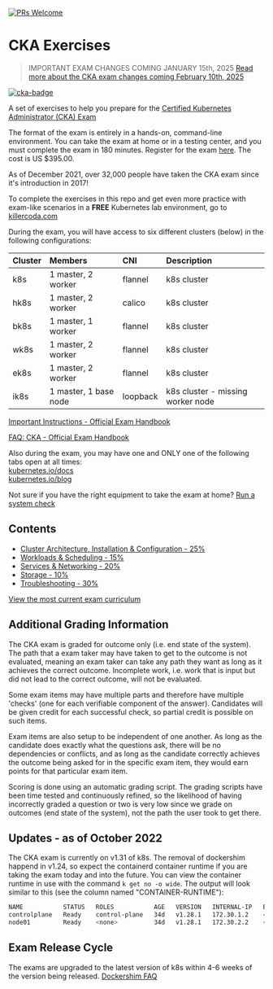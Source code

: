 [![PRs Welcome](https://img.shields.io/badge/PRs-welcome-brightgreen.svg?style=flat-square)](http://makeapullrequest.com)

# CKA Exercises

> IMPORTANT EXAM CHANGES COMING JANUARY 15th, 2025
[Read more about the CKA exam changes coming February 10th, 2025](cka-changes-2024/README.md)

[![cka-badge](https://training.linuxfoundation.org/wp-content/uploads/2019/03/logo_cka_whitetext-300x293.png)](https://training.linuxfoundation.org/certification/certified-kubernetes-administrator-cka/)

A set of exercises to help you prepare for the [Certified Kubernetes Administrator (CKA) Exam](https://www.cncf.io/certification/cka/)

The format of the exam is entirely in a hands-on, command-line environment. You can take the exam at home or in a testing center, and you must complete the exam in 180 minutes. Register for the exam [here](https://training.linuxfoundation.org/certification/certified-kubernetes-administrator-cka/). The cost is US $395.00.

As of December 2021, over 32,000 people have taken the CKA exam since it's introduction in 2017!

To complete the exercises in this repo and get even more practice with exam-like scenarios in a **FREE** Kubernetes lab environment, go to [killercoda.com](https://killercoda.com/chadmcrowell)

During the exam, you will have access to six different clusters (below) in the following configurations:

| Cluster | Members                | CNI      | Description                        |
| :------ | :--------------------- | :------- | :--------------------------------- |
| k8s     | 1 master\, 2 worker    | flannel  | k8s cluster                        |
| hk8s    | 1 master\, 2 worker    | calico   | k8s cluster                        |
| bk8s    | 1 master\, 1 worker    | flannel  | k8s cluster                        |
| wk8s    | 1 master\, 2 worker    | flannel  | k8s cluster                        |
| ek8s    | 1 master\, 2 worker    | flannel  | k8s cluster                        |
| ik8s    | 1 master\, 1 base node | loopback | k8s cluster \- missing worker node |

[Important Instructions - Official Exam Handbook](https://docs.linuxfoundation.org/tc-docs/certification/tips-cka-and-ckad#cka-and-ckad-environment)

[FAQ: CKA - Official Exam Handbook](https://docs.linuxfoundation.org/tc-docs/certification/faq-cka-ckad-cks)

Also during the exam, you may have one and ONLY one of the following tabs open at all times:  
[kubernetes.io/docs](https://kubernetes.io/docs/home/)  
[kubernetes.io/blog](https://kubernetes.io/blog/)

Not sure if you have the right equipment to take the exam at home? [Run a system check](https://www.examslocal.com/ScheduleExam/Home/CompatibilityCheck)

## Contents

- [Cluster Architecture, Installation & Configuration - 25%](cluster-architecture.md)
- [Workloads & Scheduling - 15%](scheduling.md)
- [Services & Networking - 20%](networking.md)
- [Storage - 10%](storage.md)
- [Troubleshooting - 30%](troubleshooting.md)

[View the most current exam curriculum](https://github.com/cncf/curriculum)

## Additional Grading Information

The CKA exam is graded for outcome only (i.e. end state of the system). The path that a exam taker may have taken to get to the outcome is not evaluated, meaning an exam taker can take any path they want as long as it achieves the correct outcome. Incomplete work, i.e. work that is input but did not lead to the correct outcome, will not be evaluated.

Some exam items may have multiple parts and therefore have multiple 'checks' (one for each verifiable component of the answer). Candidates will be given credit for each successful check, so partial credit is possible on such items.

Exam items are also setup to be independent of one another.  As long as the candidate does exactly what the questions ask, there will be no dependencies or conflicts, and as long as the candidate correctly achieves the outcome being asked for in the specific exam item, they would earn points for that particular exam item.

Scoring is done using an automatic grading script. The grading scripts have been time tested and continuously refined, so the likelihood of having incorrectly graded a question or two is very low since we grade on outcomes (end state of the system), not the path the user took to get there.

## Updates - as of October 2022

The CKA exam is currently on v1.31 of k8s. The removal of dockershim happend in v1.24, so expect the containerd container runtime if you are taking the exam today and into the future. You can view the container runtime in use with the command `k get no -o wide`. The output will look similar to this (see the column named "CONTAINER-RUNTIME"):
```bash
NAME           STATUS   ROLES           AGE   VERSION   INTERNAL-IP   EXTERNAL-IP   OS-IMAGE             KERNEL-VERSION      CONTAINER-RUNTIME
controlplane   Ready    control-plane   34d   v1.28.1   172.30.1.2    <none>        Ubuntu 20.04.5 LTS   5.4.0-131-generic   containerd://1.6.12
node01         Ready    <none>          34d   v1.28.1   172.30.2.2    <none>        Ubuntu 20.04.5 LTS   5.4.0-131-generic   containerd://1.6.12
```


## Exam Release Cycle
The exams are upgraded to the latest version of k8s within 4-6 weeks of the version being released. [Dockershim FAQ](https://kubernetes.io/blog/2020/12/02/dockershim-faq/)
